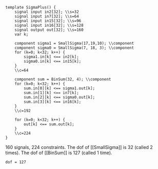 ```
template SigmaPlus() {
    signal input in2[32]; \\s=32
    signal input in7[32]; \\s=64
    signal input in15[32]; \\s=96
    signal input in16[32]; \\s=128
    signal output out[32]; \\s=160
    var k;

    component sigma1 = SmallSigma(17,19,10); \\component
    component sigma0 = SmallSigma(7, 18, 3); \\component
    for (k=0; k<32; k++) {
        sigma1.in[k] <== in2[k]; 
        sigma0.in[k] <== in15[k];
    }
    \\c=64

    component sum = BinSum(32, 4); \\component
    for (k=0; k<32; k++) {
        sum.in[0][k] <== sigma1.out[k];
        sum.in[1][k] <== in7[k];
        sum.in[2][k] <== sigma0.out[k];
        sum.in[3][k] <== in16[k];
    }
    \\c=192

    for (k=0; k<32; k++) {
        out[k] <== sum.out[k];
    }
    \\c=224
}
```
160 signals, 224 constraints. The dof of [[SmallSigma]] is 32 (called 2 times). The dof of [[BinSum]] is 127 (called 1 time). 

`dof = 127`